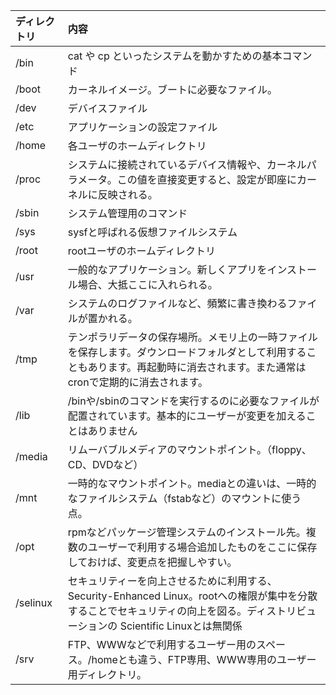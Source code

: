 
| ディレクトリ |    内容                                                                            |
|:-------------|:-----------------------------------------------------------------------------------|
|  /bin        |  cat や cp といったシステムを動かすための基本コマンド                              |
|  /boot       |  カーネルイメージ。ブートに必要なファイル。                                               |
|  /dev        |  デバイスファイル                                                               |
|  /etc        |  アプリケーションの設定ファイル                                                    |
|  /home       |  各ユーザのホームディレクトリ                                                      |
|  /proc       |  システムに接続されているデバイス情報や、カーネルパラメータ。この値を直接変更すると、設定が即座にカーネルに反映される。  |
|  /sbin       |  システム管理用のコマンド                                                          |
|  /sys        |  sysfと呼ばれる仮想ファイルシステム                                             |
|  /root       |  rootユーザのホームディレクトリ                                               |
|  /usr　      |  一般的なアプリケーション。新しくアプリをインストール場合、大抵ここに入れられる。  |
|  /var        |  システムのログファイルなど、頻繁に書き換わるファイルが置かれる。                  |
|  /tmp        |  テンポラリデータの保存場所。メモリ上の一時ファイルを保存します。ダウンロードフォルダとして利用することもあります。再起動時に消去されます。また通常はcronで定期的に消去されます。  |
|  /lib        |  /binや/sbinのコマンドを実行するのに必要なファイルが配置されています。基本的にユーザーが変更を加えることはありません  |
|  /media      |  リムーバブルメディアのマウントポイント。（floppy、CD、DVDなど）                                        |
|  /mnt        |  一時的なマウントポイント。mediaとの違いは、一時的なファイルシステム（fstabなど）のマウントに使う点。         |
|  /opt        | rpmなどパッケージ管理システムのインストール先。複数のユーザーで利用する場合追加したものをここに保存しておけば、変更点を把握しやすい。  |
|  /selinux    |  セキュリティーを向上させるために利用する、Security-Enhanced Linux。rootへの権限が集中を分散することでセキュリティの向上を図る。ディストリビューションの Scientific Linuxとは無関係  |
|  /srv        |  FTP、WWWなどで利用するユーザー用のスペース。/homeとも違う、FTP専用、WWW専用のユーザー用ディレクトリ。  |


